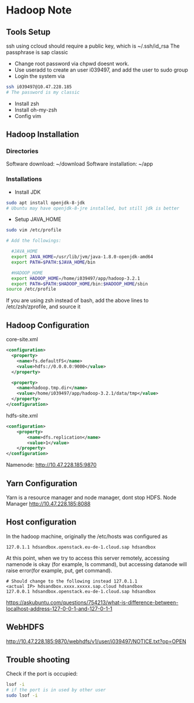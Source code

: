 # Hadoop Note

## Tools Setup

ssh using ccloud should require a public key, which is ~/.ssh/id_rsa
The passphrase is sap classic

- Change root password via chpwd doesnt work.
- Use useradd to create an user i039497, and add the user to sudo group
- Login the system via

```bash
ssh i039497@10.47.228.185
# The password is my classic
```

- Install zsh
- Install oh-my-zsh
- Config vim

## Hadoop Installation

### Directories

Software download: ~/download
Software installation: ~/app

### Installations

- Install JDK
  
```bash
sudo apt install openjdk-8-jdk
# Ubuntu may have openjdk-8-jre installed, but still jdk is better
```

- Setup JAVA_HOME

```bash
sudo vim /etc/profile

# Add the followings:

  #JAVA_HOME
  export JAVA_HOME=/usr/lib/jvm/java-1.8.0-openjdk-amd64
  export PATH=$PATH:$JAVA_HOME/bin

  #HADOOP_HOME
  export HADOOP_HOME=/home/i039497/app/hadoop-3.2.1
  export PATH=$PATH:$HADOOP_HOME/bin:$HADOOP_HOME/sbin
source /etc/profile
```

If you are using zsh instead of bash, add the above lines to /etc/zsh/zprofile, and source it

## Hadoop Configuration

core-site.xml

```xml
<configuration>
  <property>
    <name>fs.defaultFS</name>
    <value>hdfs://0.0.0.0:9000</value>
  </property>

  <property>
    <name>hadoop.tmp.dir</name>
    <value>/home/i039497/app/hadoop-3.2.1/data/tmp</value>
  </property>
</configuration>
```

hdfs-site.xml

```xml
<configuration>
    <property>
        <name>dfs.replication</name>
        <value>1</value>
    </property>
</configuration>
```

Namenode:
<http://10.47.228.185:9870>

## Yarn Configuration

Yarn is a resource manager and node manager, dont stop HDFS.
Node Manager
<http://10.47.228.185:8088>

## Host configuration

In the hadoop machine, originally the /etc/hosts was configured as
```
127.0.1.1 hdsandbox.openstack.eu-de-1.cloud.sap hdsandbox
```
At this point, when we try to access this server remotely, accessing namenode is okay (for example, ls command), but accessing datanode will raise error(for example, put, get command).

```
# Should change to the following instead 127.0.1.1
<actual IP> hdsandbox.xxxx.xxxxx.sap.cloud hdsandbox
127.0.0.1 hdsandbox.openstack.eu-de-1.cloud.sap hdsandbox
```
<https://askubuntu.com/questions/754213/what-is-difference-between-localhost-address-127-0-0-1-and-127-0-1-1>

## WebHDFS


<http://10.47.228.185:9870/webhdfs/v1/user/i039497/NOTICE.txt?op=OPEN>


## Trouble shooting

Check if the port is occupied:

```bash
lsof -i
# if the port is in used by other user
sudo lsof -i
```


